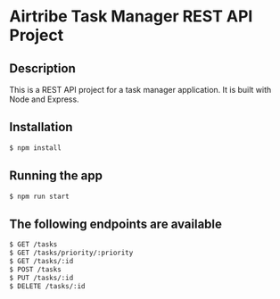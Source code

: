 # Airtribe Task Manager REST API Project

## Description

This is a REST API project for a task manager application. It is built with Node and Express.

## Installation

```bash
$ npm install
```

## Running the app

```bash
$ npm run start
```

## The following endpoints are available

```bash
$ GET /tasks
$ GET /tasks/priority/:priority
$ GET /tasks/:id
$ POST /tasks
$ PUT /tasks/:id
$ DELETE /tasks/:id
```

